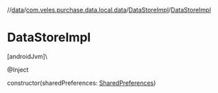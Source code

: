 //[data](../../../index.md)/[com.veles.purchase.data.local.data](../index.md)/[DataStoreImpl](index.md)/[DataStoreImpl](-data-store-impl.md)

# DataStoreImpl

[androidJvm]\

@Inject

constructor(sharedPreferences: [SharedPreferences](https://developer.android.com/reference/kotlin/android/content/SharedPreferences.html))
